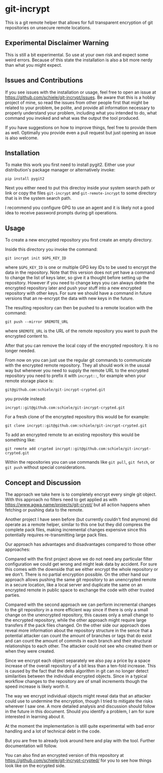 # git-incrypt

This is a git remote helper that allows for full transparent encryption of git
repositories on unsecure remote locations.

## Experimental Disclaimer Warning

This is still a bit experimental. So use at your own risk and expect some
weird errors. Because of this state the installation is also a bit more nerdy
than what you might expect.

## Issues and Contributions

If you see issues with the installation or usage, feel free to open an issue
at https://github.com/schiele/git-incrypt/issues. Be aware that this is a
hobby project of mine, so read the issues from other people first that might
be related to your problem, be polite, and provide all information necessary
to properly understand your problem, including what you intended to do, what
command you invoked and what was the output the tool produced.

If you have suggestions on how to improve things, feel free to provide them as
well. Optimally you provide even a pull request but just opening an issue is
also welcome.

## Installation

To make this work you first need to install pygit2. Either use your
distribution's package manager or alternatively invoke:

```
pip install pygit2
```

Next you either need to put this directoy inside your system search path or
link or copy the files `git-incrypt` and `git-remote-incrypt` to some
directory that is in the system search path.

I recommend you configure GPG to use an agent and it is likely not a good idea
to receive password prompts during git operations.

## Usage

To create a new encrypted repository you first create an empty directory.

Inside this directory you invoke the command:

```
git incrypt init $GPG_KEY_ID
```

where `$GPG_KEY_ID` is one or multiple GPG key IDs to be used to encrypt the
data in the repository. Note that this version does not yet have a command to
change the list of keys later, so give it a thought before setting up the
repository. However if you need to change keys you can always delete the
encrypted repository later and push your stuff into a new encrypted repository
with other keys. For sure we should have a command in future versions that an
re-encrypt the data with new keys in the future.

The resulting repository can then be pushed to a remote location with the
command:

```
git push --mirror $REMOTE_URL
```

where `$REMOTE_URL` is the URL of the remote repository you want to push the
encrypted content to.

After that you can remove the local copy of the encrypted repository. It is no
longer needed.

From now on you can just use the regular git commands to communicate with the
encrypted remote repository. They all should work in the ususal way but
whenever you need to supply the remote URL to the encrypted repository you
need to prefix it with `incrypt::`, for example when your remote storage place
is:

```
git@github.com:schiele/git-incrypt-crypted.git
```

you provide instead:

```
incrypt::git@github.com:schiele/git-incrypt-crypted.git
```

For a fresh clone of the encrypted repository this would be for example:

```
git clone incrypt::git@github.com:schiele/git-incrypt-crypted.git
```

To add an encrypted remote to an existing repository this would be something
like:

```
git remote add crypted incrypt::git@github.com:schiele/git-incrypt-crypted.git
```

Within the repositories you can use commands like `git pull`, `git fetch`, or
`git push` without special considerations.

## Concept and Discussion

The approach we take here is to completely encrypt every single git object.
With this approach no filters need to get applied as with
https://www.agwa.name/projects/git-crypt/ but all action happens when fetching
or pushing data to the remote.

Another project I have seen before (but currently couldn't find anymore) did
operate as a remote helper, similar to this one but they did compress the
complete pack files, making incremental changes expensive since this
potentially requires re-transmitting large pack files.

Our approach has advantages and disadvantages compared to those other
approaches:

Compared with the first project above we do not need any particular filter
configuration we could get wrong and might leak data by accident. For sure
this comes with the downside that we either encrypt the whole repository or we
don't. There is no partial encryption possible. On the other hand our approach
allows pushing the same git repository to an unencrypted remote in a secure
location, like a local server and duplicate the same on an encrypted remote in
public space to exchange the code with other trusted parties.

Compared with the second approach we can perform incremental changes to the
git repository in a more efficient way since if there is only a small change
on the unencrypted repository, this causes only a small change to the
encrypted repository, while the other approach might require large transfers
if the pack files changed. On the other side our approach does reveal more
information about the repository structure in the sence that a potential
attacker can count the amount of branches or tags that do exist and can count
the amount of commits in each branch and their structural relationships to
each other. The attacker could not see who created them or when they were
created.

Since we encrypt each object separately we also pay a price by a space
increase of the overall repository of a bit less than a ten-fold increase.
This is caused by the fact that the delta algorithm in git can no longer
detect similarities between the individual encrypted objects. Since in a
typical workflow changes to the repository are of small increments though the
speed increase is likely worth it.

The way we encrypt individual objects might reveal data that an attacker could
use to undermine the encryption, though I tried to mitigate the risks wherever
I saw one. A more detailed analysis and discussion should follow in the future
in this document. Should you identify a problem, I am for sure interested in
learning about it.

At the moment the implementation is still quite experimental with bad error
handling and a lot of technical debt in the code.

But you are free to already look around here and play with the tool. Further
documentation will follow.

You can also find an encrypted version of this repository at
https://github.com/schiele/git-incrypt-crypted/ for you to see how things look
like on the ecrypted side.
